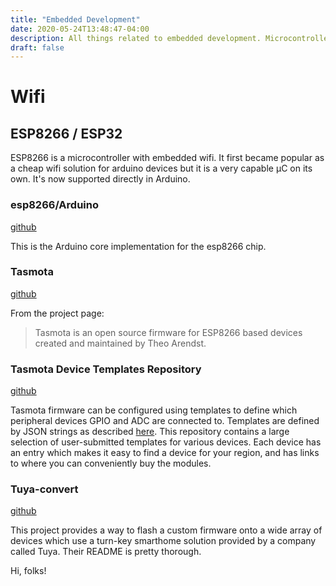 ```yaml
---
title: "Embedded Development"
date: 2020-05-24T13:48:47-04:00
description: All things related to embedded development. Microcontrollers, firmware, libraries, etc.
draft: false
---
```


# Wifi

## ESP8266 / ESP32

ESP8266 is a microcontroller with embedded wifi. It first became popular as a
cheap wifi solution for arduino devices but it is a very capable μC on its
own. It's now supported directly in Arduino.

### esp8266/Arduino

[github](https://github.com/esp8266/Arduino)

This is the Arduino core implementation for the esp8266 chip.

### Tasmota

[github](https://tasmota.github.io/docs/)

From the project page:

  > Tasmota is an open source firmware for ESP8266 based devices created and maintained by Theo Arendst.

### Tasmota Device Templates Repository

[github](https://templates.blakadder.com/)

Tasmota firmware can be configured using templates to define which
peripheral devices GPIO and ADC are connected to. Templates are
defined by JSON strings as described [here](https://tasmota.github.io/docs/Templates/).
This repository contains a large selection of user-submitted templates
for various devices. Each device has an entry which makes it easy to find
a device for your region, and has links to where you can conveniently buy
the modules.

### Tuya-convert

[github](https://github.com/ct-Open-Source/tuya-convert)

This project provides a way to flash a custom firmware onto a wide array of
devices which use a turn-key smarthome solution provided by a company called
Tuya. Their README is pretty thorough.

Hi, folks!
